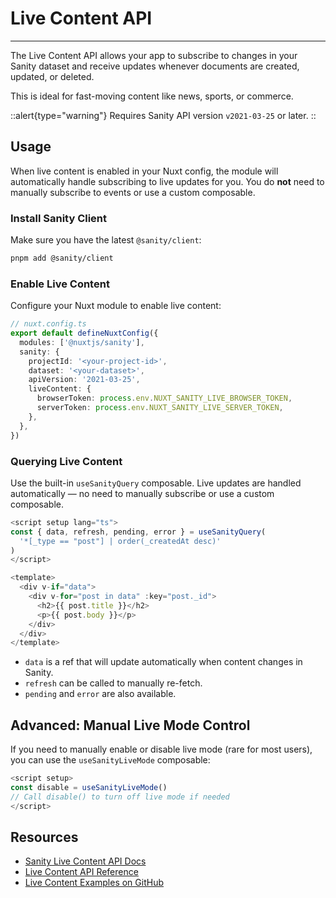 # Live Content API

---

The Live Content API allows your app to subscribe to changes in your Sanity dataset and receive updates whenever documents are created, updated, or deleted.

This is ideal for fast-moving content like news, sports, or commerce.

::alert{type="warning"}
Requires Sanity API version `v2021-03-25` or later.
::

## Usage

When live content is enabled in your Nuxt config, the module will automatically handle subscribing to live updates for you. You do **not** need to manually subscribe to events or use a custom composable.

### Install Sanity Client

Make sure you have the latest `@sanity/client`:

```bash
pnpm add @sanity/client
```

### Enable Live Content

Configure your Nuxt module to enable live content:

```ts
// nuxt.config.ts
export default defineNuxtConfig({
  modules: ['@nuxtjs/sanity'],
  sanity: {
    projectId: '<your-project-id>',
    dataset: '<your-dataset>',
    apiVersion: '2021-03-25',
    liveContent: {
      browserToken: process.env.NUXT_SANITY_LIVE_BROWSER_TOKEN,
      serverToken: process.env.NUXT_SANITY_LIVE_SERVER_TOKEN,
    },
  },
})
```

### Querying Live Content

Use the built-in `useSanityQuery` composable. Live updates are handled automatically &mdash; no need to manually subscribe or use a custom composable.

```ts
<script setup lang="ts">
const { data, refresh, pending, error } = useSanityQuery(
  '*[_type == "post"] | order(_createdAt desc)'
)
</script>

<template>
  <div v-if="data">
    <div v-for="post in data" :key="post._id">
      <h2>{{ post.title }}</h2>
      <p>{{ post.body }}</p>
    </div>
  </div>
</template>
```

- `data` is a ref that will update automatically when content changes in Sanity.
- `refresh` can be called to manually re-fetch.
- `pending` and `error` are also available.

## Advanced: Manual Live Mode Control

If you need to manually enable or disable live mode (rare for most users), you can use the `useSanityLiveMode` composable:

```ts
<script setup>
const disable = useSanityLiveMode()
// Call disable() to turn off live mode if needed
</script>
```

## Resources

- [Sanity Live Content API Docs](https://www.sanity.io/docs/content-lake/live-content-api)
- [Live Content API Reference](https://www.sanity.io/docs/http-reference/live)
- [Live Content Examples on GitHub](https://github.com/sanity-io/lcapi-examples)

